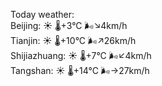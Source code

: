 Today weather:  
Beijing: ☀️   🌡️+3°C 🌬️↘4km/h  
Tianjin: ☀️   🌡️+10°C 🌬️↗26km/h  
Shijiazhuang: ☀️   🌡️+7°C 🌬️↙4km/h  
Tangshan: ☀️   🌡️+14°C 🌬️→27km/h  

